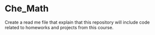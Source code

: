 # Che_Math
Create a read me file that explain that this repository will include code related to homeworks and projects from this course.
